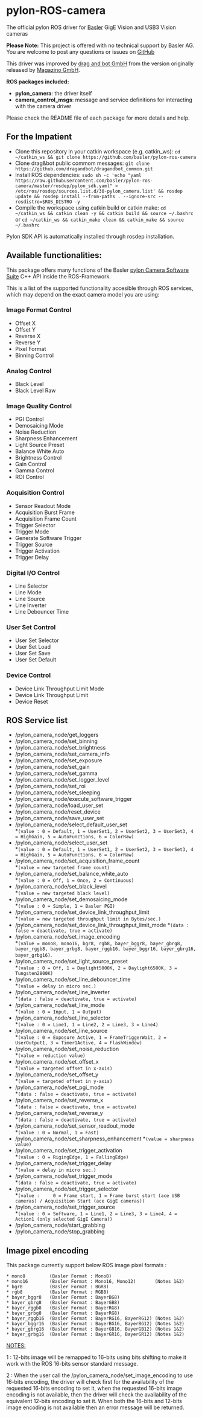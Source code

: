 # pylon-ROS-camera

The official pylon ROS driver for [Basler](http://www.baslerweb.com/) GigE Vision and USB3 Vision cameras

**Please Note:**
This project is offered with no technical support by Basler AG.
You are welcome to post any questions or issues on [GitHub](https://github.com/basler/pylon-ros-camera)

This driver was improved by [drag and bot GmbH](www.dragandbot.com) from the version originally released by [Magazino GmbH](https://github.com/magazino/pylon_camera).

**ROS packages included:**

- **pylon_camera**: the driver itself
- **camera_control_msgs**: message and service definitions for interacting with the camera driver

Please check the README file of each package for more details and help.

## For the Impatient
 * Clone this repository in your catkin workspace (e.g. catkin_ws): `cd ~/catkin_ws && git clone https://github.com/basler/pylon-ros-camera`
 * Clone drag&bot public commom messages: `git clone https://github.com/dragandbot/dragandbot_common.git`
 * Install ROS dependencies: `sudo sh -c 'echo "yaml https://raw.githubusercontent.com/basler/pylon-ros-camera/master/rosdep/pylon_sdk.yaml" > /etc/ros/rosdep/sources.list.d/30-pylon_camera.list' && rosdep update && rosdep install --from-paths . --ignore-src --rosdistro=$ROS_DISTRO -y`
 * Compile the workspace using catkin build or catkin make: `cd ~/catkin_ws && catkin clean -y && catkin build && source ~/.bashrc` or `cd ~/catkin_ws && catkin_make clean && catkin_make && source ~/.bashrc`

Pylon SDK API is automatically installed through rosdep installation.

## Available functionalities:

This package offers many functions of the Basler [pylon Camera Software Suite](https://www.baslerweb.com/en/products/software/basler-pylon-camera-software-suite/) C++ API inside the ROS-Framework.

This is a list of the supported functionality accesible through ROS services, which may depend on the exact camera model you are using:

### Image Format Control
 * Offset X
 * Offset Y
 * Reverse X
 * Reverse Y
 * Pixel Format
 * Binning Control

### Analog Control
 * Black Level
 * Black Level Raw

### Image Quality Control
 * PGI Control
 * Demosaicing Mode
 * Noise Reduction
 * Sharpness Enhancement
 * Light Source Preset
 * Balance White Auto
 * Brightness Control
 * Gain Control
 * Gamma Control
 * ROI Control

### Acquisition Control
 * Sensor Readout Mode
 * Acquisition Burst Frame
 * Acquisition Frame Count
 * Trigger Selector
 * Trigger Mode
 * Generate Software Trigger
 * Trigger Source
 * Trigger Activation
 * Trigger Delay

### Digital I/O Control
 * Line Selector
 * Line Mode
 * Line Source
 * Line Inverter
 * Line Debouncer Time

### User Set Control
 * User Set Selector
 * User Set Load
 * User Set Save
 * User Set Default

### Device Control
 * Device Link Throughput Limit Mode
 * Device Link Throughput Limit
 * Device Reset

## ROS Service list

 * /pylon_camera_node/get_loggers
 * /pylon_camera_node/set_binning
 * /pylon_camera_node/set_brightness
 * /pylon_camera_node/set_camera_info
 * /pylon_camera_node/set_exposure
 * /pylon_camera_node/set_gain
 * /pylon_camera_node/set_gamma
 * /pylon_camera_node/set_logger_level
 * /pylon_camera_node/set_roi
 * /pylon_camera_node/set_sleeping
 * /pylon_camera_node/execute_software_trigger
 * /pylon_camera_node/load_user_set
 * /pylon_camera_node/reset_device
 * /pylon_camera_node/save_user_set
 * /pylon_camera_node/select_default_user_set 	            
 *`(value : 0 = Default, 1 = UserSet1, 2 = UserSet2, 3 = UserSet3, 4 = HighGain, 5 = AutoFunctions, 6 = ColorRaw)`
 * /pylon_camera_node/select_user_set 	                    
 *`(value : 0 = Default, 1 = UserSet1, 2 = UserSet2, 3 = UserSet3, 4 = HighGain, 5 = AutoFunctions, 6 = ColorRaw)`
 * /pylon_camera_node/set_acquisition_frame_count       	 
 *`(value = new targeted frame count)`
 * /pylon_camera_node/set_balance_white_auto	             
 *`(value : 0 = Off, 1 = Once, 2 = Continuous)`
 * /pylon_camera_node/set_black_level	                     
 *`(value = new targeted black level)`
 * /pylon_camera_node/set_demosaicing_mode	                
 *`(value : 0 = Simple, 1 = Basler PGI)`
 * /pylon_camera_node/set_device_link_throughput_limit      
 *`(value = new targeted throughput limit in Bytes/sec.)`
 * /pylon_camera_node/set_device_link_throughput_limit_mode 
 *`(data : false = deactivate, true = activate)`
 * /pylon_camera_node/set_image_encoding	                 
 *`(value = mono8, mono16, bgr8, rgb8, bayer_bggr8, bayer_gbrg8, bayer_rggb8, bayer_grbg8, bayer_rggb16, bayer_bggr16, bayer_gbrg16, bayer_grbg16)`.
 * /pylon_camera_node/set_light_source_preset               
 *`(value : 0 = Off, 1 = Daylight5000K, 2 = Daylight6500K, 3 = Tungsten2800K)`
 * /pylon_camera_node/set_line_debouncer_time               
 *`(value = delay in micro sec.)`
 * /pylon_camera_node/set_line_inverter		             
 *`(data : false = deactivate, true = activate)`
 * /pylon_camera_node/set_line_mode		                 
 *`(value : 0 = Input, 1 = Output)`
 * /pylon_camera_node/set_line_selector		
 *`(value : 0 = Line1, 1 = Line2, 2 = Line3, 3 = Line4)`
 * /pylon_camera_node/set_line_source	
 *`(value : 0 = Exposure Active, 1 = FrameTriggerWait, 2 = UserOutput1, 3 = Timer1Active, 4 = FlashWindow)`
 * /pylon_camera_node/set_noise_reduction	
 *`(value = reduction value)`
 * /pylon_camera_node/set_offset_x	
 *`(value = targeted offset in x-axis)`
 * /pylon_camera_node/set_offset_y	
 *`(value = targeted offset in y-axis)`
 * /pylon_camera_node/set_pgi_mode 	
 *`(data : false = deactivate, true = activate)`
 * /pylon_camera_node/set_reverse_x 	
 *`(data : false = deactivate, true = activate)`
 * /pylon_camera_node/set_reverse_y		
 *`(data : false = deactivate, true = activate)`
 * /pylon_camera_node/set_sensor_readout_mode	
 *`(value : 0 = Normal, 1 = Fast)`
 * /pylon_camera_node/set_sharpness_enhancement	
 *`(value = sharpness value)`
 * /pylon_camera_node/set_trigger_activation	
 *`(value : 0 = RigingEdge, 1 = FallingEdge)`
 * /pylon_camera_node/set_trigger_delay		
 *`(value = delay in micro sec.)`
 * /pylon_camera_node/set_trigger_mode		
 *`(data : false = deactivate, true = activate)`
 * /pylon_camera_node/set_trigger_selector	
 *`(value : 	0 = Frame start, 1 = Frame burst start (ace USB cameras) / Acquisition Start (ace GigE cameras))`
 * /pylon_camera_node/set_trigger_source	
 *`(value : 0 = Software, 1 = Line1, 2 = Line3, 3 = Line4, 4 = Action1 (only selected GigE Camera))`
 * /pylon_camera_node/start_grabbing
 * /pylon_camera_node/stop_grabbing 

## Image pixel encoding

This package currently support below ROS image pixel formats :

	* mono8	        (Basler Format : Mono8)
	* mono16	    (Basler Format : Mono16, Mono12)       (Notes 1&2)
	* bgr8 		    (Basler Format : BGR8)
	* rgb8 		    (Basler Format : RGB8)
	* bayer_bggr8 	(Basler Format : BayerBG8)
	* bayer_gbrg8 	(Basler Format : BayerGB8)
	* bayer_rggb8 	(Basler Format : BayerRG8)
	* bayer_grbg8 	(Basler Format : BayerRG8)
	* bayer_rggb16	(Basler Format : BayerRG16, BayerRG12) (Notes 1&2)
	* bayer_bggr16 	(Basler Format : BayerBG16, BayerBG12) (Notes 1&2)
	* bayer_gbrg16 	(Basler Format : BayerGB16, BayerGB12) (Notes 1&2)
	* bayer_grbg16 	(Basler Format : BayerGR16, BayerGR12) (Notes 1&2)

<u>NOTES: </u>

1 : 12-bits image will be remapped to 16-bits using bits shifting to make it work with the ROS 16-bits sensor standard message.

2 : When the user call the /pylon_camera_node/set_image_encoding to use 16-bits encoding, the driver will check first for the availability of the requested 16-bits encoding to set it, when the requested 16-bits image encoding is not available, then the driver will check the availability of the equivalent 12-bits encoding to set it. When both the 16-bits and 12-bits image encoding is not available then an error message will be returned.